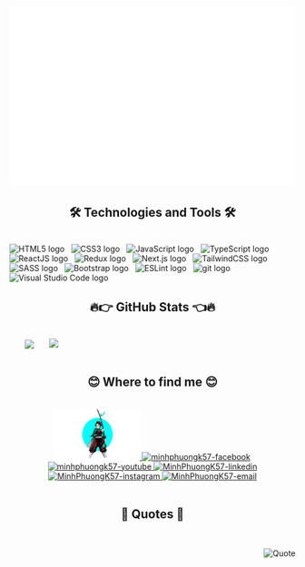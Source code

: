 <a href="#" target="_blank">
  <img src="svg/minhphuongk57.svg" width="1200" alt="Click to see the source" />
</a>

<h2 align="center">🛠 Technologies and Tools 🛠</h2>
<br>
<!-- https://simpleicons.org/ -->
<span><img src="https://img.shields.io/badge/HTML5-282C34?logo=html5&logoColor=E34F26" alt="HTML5 logo" title="HTML5" height="25" /></span>
&nbsp;
<span><img src="https://img.shields.io/badge/CSS3-282C34?logo=css3&logoColor=1572B6" alt="CSS3 logo" title="CSS3" height="25" /></span>
&nbsp;
<span><img src="https://img.shields.io/badge/JavaScript-282C34?logo=javascript&logoColor=F7DF1E" alt="JavaScript logo" title="JavaScript" height="25" /></span>
&nbsp;
<span><img src="https://img.shields.io/badge/TypeScript-282C34?logo=typescript&logoColor=3178C6" alt="TypeScript logo" title="TypeScript" height="25" /></span>
&nbsp;
<span><img src="https://img.shields.io/badge/ReactJS-282C34?logo=react&logoColor=61DAFB" alt="ReactJS logo" title="ReactJS" height="25" /></span>
&nbsp;
<span><img src="https://img.shields.io/badge/Redux-282C34?logo=redux&logoColor=764ABC" alt="Redux logo" title="Redux" height="25" /></span>
&nbsp;
<span><img src="https://img.shields.io/badge/NextJS-282C34?logo=next&logoColor=764ABC" alt="Next.js logo" title="Next.js" height="25" /></span>
&nbsp;
<span><img src="https://img.shields.io/badge/Tailwind%20CSS-282C34?logo=tailwind-css&logoColor=38B2AC" alt="TailwindCSS logo" title="TailwindCSS" height="25" /></span>
&nbsp;
<span><img src="https://img.shields.io/badge/Sass-282C34?logo=sass&logoColor=CC6699" alt="SASS logo" title="SASS" height="25" /></span>
&nbsp;
<span><img src="https://img.shields.io/badge/Bootstrap-282C34?logo=bootstrap&logoColor=7952B3" alt="Bootstrap logo" title="Bootstrap" height="25" /></span>
&nbsp;
<span><img src="https://img.shields.io/badge/ESLint-282C34?logo=eslint&logoColor=4B32C3" alt="ESLint logo" title="ESLint" height="25" /></span>
&nbsp;
<span><img src="https://img.shields.io/badge/git-282C34?logo=git&logoColor=F05032" alt="git logo" title="git" height="25" /></span>
&nbsp;
<span><img src="https://img.shields.io/badge/VS%20Code-282C34?logo=visual-studio-code&logoColor=007ACC" alt="Visual Studio Code logo" title="Visual Studio Code" height="25" /></span>
&nbsp;

<br>

<h2 align="center">🔥👉 GitHub Stats 👈🔥</h2>
<br>
<div align=center>
  <a href="#" title="Minhphuongk57">
    <img width="315" align="center" src="https://github-readme-stats.vercel.app/api/top-langs/?username=MinhPhuongK57&hide=c%23,powershell,Mathematica,Ruby,Objective-C,Objective-C%2b%2b,Cuda&title_color=61dafb&text_color=ffffff&icon_color=61dafb&bg_color=20232a&langs_count=8&layout=compact&border_color=61dafb&hide_border=true" />
  </a>
  <a href="#" title="MinhPhuongk57">
    <img align="right" width="434" src="https://github-readme-stats.vercel.app/api?username=MinhPhuongK57&show_icons=true&theme=react&border_color=61dafb&hide_border=true" />
  </a>
</div>

<br>

<h2 align="center">😊 Where to find me 😊</h2>
<br>
<!-- https://icons8.com -->
<div align="center">
  <a href="https://minhphuongk57.github.io/MinhPhuongK57-Portfolio/" target="blank">
    <img width="150" height="90" src="images/minhphuongk57.png" alt="MinhPhuongK57"/>
  </a>
  <a href="https://facebook.com/MinhPhuongK57" target="blank">
    <img src="https://img.icons8.com/bubbles/100/000000/facebook-new.png" alt="minhphuongk57-facebook" />
  </a>
  <a href="https://www.youtube.com/c/MinhPhuongK57" target="blank">
    <img src="https://img.icons8.com/bubbles/100/000000/youtube-squared.png" alt="minhphuongk57-youtube" />
  </a>
  <a href="https://www.linkedin.com/in/MinhPhuongK57" target="blank">
    <img src="https://img.icons8.com/bubbles/100/000000/linkedin.png" alt="MinhPhuongK57-linkedin" />
  </a>
  <a href="https://instagram.com/MinhPhuongK57" target="blank">
    <img src="https://img.icons8.com/bubbles/100/000000/instagram.png" alt="MinhPhuongK57-instagram" />
  </a>
  <a href="mailto:minhphuongk57.dev@gmail.com" target="top">
    <img src="https://img.icons8.com/bubbles/100/000000/apple-mail.png" alt="MinhPhuongK57-email" />
  </a>
</div>

<br>

<h2 align="center">📑 Quotes 📑</h2>
<br>
<!-- https://github.com/shravan20/github-readme-quotes -->
<div align="right">

![Quote](https://github-readme-quotes.herokuapp.com/quote?theme=onedark&animation=default&layout=default&font=default)

</div>
